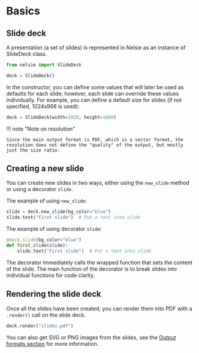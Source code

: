 
# Basics


## Slide deck

A presentation (a set of slides) is represented in Nelsie as an instance of SlideDeck class.

```python
from nelsie import SlideDeck

deck = SlideDeck()
```

In the constructor, you can define some values that will later be used as defaults for each slide; however, each slide can override these values individually. For example, you can define a default size for slides (if not specified, 1024x968 is used):

```python
deck = SlideDeck(width=1920, height=1080)
```

!!! note "Note on resolution"

    Since the main output format is PDF, which is a vector format, the resolution does not define the "quality" of the output, but mostly just the size ratio.


## Creating a new slide

You can create new slides in two ways, either using the `new_slide` method or using a decorator `slide`.

The example of using `new_slide`:

```python
slide = deck.new_slide(bg_color="blue")
slide.text("First slide")  # Put a text into slide
```

The example of using decorator `slide`:

```python
@deck.slide(bg_color="blue")
def first_slide(slide):
    slide.text("First slide")  # Put a text into slide
```

The decorator immediately calls the wrapped function that sets the content of the slide. The main function of the decorator is to break slides into individual functions for code clarity.


## Rendering the slide deck

Once all the slides have been created, you can render them into PDF with a `.render()` call on the slide deck.

```python
deck.render("slides.pdf")
```

You can also get SVG or PNG images from the slides, see the [Output formats section](output.md) for more information.